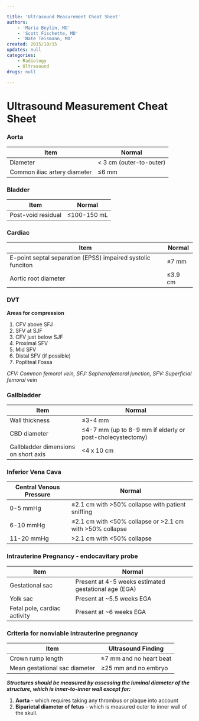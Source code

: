 ```yaml
---

title: 'Ultrasound Measurement Cheat Sheet'
authors:
    - 'Maria Beylin, MD'
    - 'Scott Fischette, MD' 
    - 'Nate Teismann, MD'
created: 2015/10/15
updates: null
categories:
    - Radiology
    - Ultrasound
drugs: null

---
```




# Ultrasound Measurement Cheat Sheet

### Aorta

| **Item**  | **Normal**  |
|-------|---------|
| Diameter | < 3 cm (outer-to-outer) |
| Common iliac artery diameter | &le;6 mm |

### Bladder

| **Item**  | **Normal**  |
|-------|---------|
| Post-void residual | &le;100-150 mL |

### Cardiac

| **Item**  | **Normal**  |
|-------|---------| 
| E-point septal separation (EPSS) impaired systolic funciton | &le;7 mm |
| Aortic root diameter | &le;3.9 cm |

### DVT
**Areas for compression**

1. CFV above SFJ
2. SFV at SJF
3. CFV just below SJF
4. Proximal SFV
5. Mid SFV
6. Distal SFV (if possible)
7. Popliteal Fossa

*CFV: Common femoral vein, SFJ: Saphenofemoral junction, SFV: Superficial femoral vein*

### Gallbladder

| **Item**  | **Normal**  |
|-------|---------|
| Wall thickness | &le;3-4 mm  |
| CBD diameter  | &le;4-7 mm (up to 8-9 mm if elderly or post-cholecystectomy) |
| Gallbladder dimensions on short axis | &lt;4 x 10 cm |

### Inferior Vena Cava

| **Central Venous Pressure**  | **Normal**  |
|-------|---------|
| 0-5 mmHg | &le;2.1 cm with &gt;50% collapse with patient sniffing |
| 6-10 mmHg | &le;2.1 cm with &lt;50% collapse or &gt;2.1 cm with &gt;50% collapse |
| 11-20 mmHg | &gt;2.1 cm with &lt;50% collapse |

### Intrauterine Pregnancy - endocavitary probe

| **Item**  | **Normal**  |
|-------|---------|
| Gestational sac | Present at 4-5 weeks estimated gestational age (EGA)  |
| Yolk sac  | Present at ~5.5 weeks EGA |
| Fetal pole, cardiac activity | Present at ~6 weeks EGA |

### Criteria for nonviable intrauterine pregnancy

| **Item**  | **Ultrasound Finding**  |
|-------|---------|
| Crown rump length | &ge;7 mm and no heart beat |
| Mean gestational sac diameter | &ge;25 mm and no embryo |

***Structures should be measured by assessing the luminal diameter of the structure, which is inner-to-inner wall except for:***

1. **Aorta** - which requires taking any thrombus or plaque into account
2. **Biparietal diameter of fetus** - which is measured outer to inner wall of the skull.
